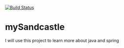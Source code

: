 [![Build Status](https://travis-ci.org/CarolGalvao/mySandcastle.svg?branch=master)](https://travis-ci.org/CarolGalvao/mySandcastle)
# mySandcastle
 I will use this project to learn more about java and spring
